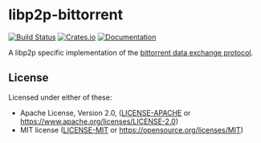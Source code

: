 libp2p-bittorrent
=====================
[![Build Status](https://travis-ci.com/mattsse/libp2p-bittorrent.svg?branch=master)](https://travis-ci.com/mattsse/libp2p-bittorrent)
[![Crates.io](https://img.shields.io/crates/v/libp2p-bittorrent.svg)](https://crates.io/crates/libp2p-bittorrent)
[![Documentation](https://docs.rs/libp2p-bittorrent/badge.svg)](https://docs.rs/libp2p-bittorrent)

A libp2p specific implementation of the [bittorrent data exchange protocol](http://www.bittorrent.org/beps/bep_0003.html).

## License

Licensed under either of these:

 * Apache License, Version 2.0, ([LICENSE-APACHE](LICENSE-APACHE) or
   https://www.apache.org/licenses/LICENSE-2.0)
 * MIT license ([LICENSE-MIT](LICENSE-MIT) or
   https://opensource.org/licenses/MIT)
   

